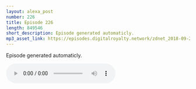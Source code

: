 ```yaml
---
layout: alexa_post
number: 226
title: Episode 226
length: 849546
short_description: Episode generated automaticly.
mp3_asset_link: https://episodes.digitalroyalty.network/zdnet_2018-09-28_01-00-04.mp3
---
```


Episode generated automaticly.

<audio controls>
    <source src="{{ page.mp3_asset_link }}" type="audio/mpeg">
</audio>